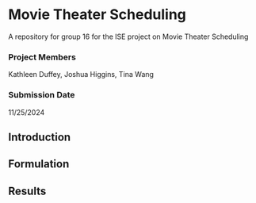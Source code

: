 # Movie Theater Scheduling
A repository for group 16 for the ISE project on Movie Theater Scheduling

### Project Members
Kathleen Duffey, Joshua Higgins, Tina Wang

### Submission Date
11/25/2024

## Introduction
## Formulation
## Results

